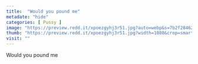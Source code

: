 ```yaml
---
title:  "Would you pound me"
metadate: "hide"
categories: [ Pussy ]
image: "https://preview.redd.it/xpoezgyhj3r51.jpg?auto=webp&s=7b2f28462080e8f367e96d96fa4088385d8ae969"
thumb: "https://preview.redd.it/xpoezgyhj3r51.jpg?width=1080&crop=smart&auto=webp&s=4391106332bf6140f89ead91e5d363863afaf2e9"
visit: ""
---
```

Would you pound me
